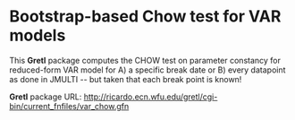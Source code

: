 # Bootstrap-based Chow test for VAR models

This **Gretl** package computes the CHOW test on parameter constancy for reduced-form VAR model for
A) a specific break date or
B) every datapoint as done in JMULTI -- but taken that each break point is known!

**Gretl** package URL: http://ricardo.ecn.wfu.edu/gretl/cgi-bin/current_fnfiles/var_chow.gfn

